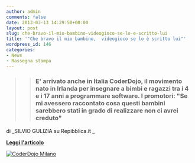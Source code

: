 ```yaml
---
author: admin
comments: false
date: 2013-03-13 14:29:50+00:00
layout: post
slug: che-bravo-il-mio-bambino-videogioco-se-lo-e-scritto-lui
title: '"Che bravo il mio bambino,  videogioco se lo è scritto lui"'
wordpress_id: 146
categories:
- News
- Rassegna stampa
---
```


<blockquote>

> 
> ### E' arrivato anche in Italia CoderDojo, il movimento nato in Irlanda per insegnare a bimbi e ragazzi tra i 4 e i 17 anni a programmare software. I promotori: "Se mi avessero raccontato cosa questi bambini sarebbero stati in grado di realizzare non ci avrei creduto"
> 
> 
</blockquote>


di _SILVIO GULIZIA su Repibblica.it
_

**[Leggi l'articolo](http://www.repubblica.it/tecnologia/2013/03/12/news/bambini_programmatori-54394224/)**

[![CoderDojo Milano](http://coderdojomilano.it/wp-content/uploads/2013/03/01.jpg)](http://coderdojomilano.it/wp-content/uploads/2013/03/01.jpg)
